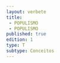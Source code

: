 ```yaml
---
layout: verbete
title:
 - POPULISMO
 - POPULISMO
published: true
edition: 1  
type: T
subtype: Conceitos
---
```


